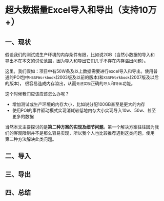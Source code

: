 # 超大数据量Excel导入和导出（支持10万+）

## 一、现状

假设我们的测试或生产环境的内存条件有限，比如说2GB（当然小数据的导入和导出不在本文的讨论范围，因为导入和导出它们几乎不存在内存溢出问题）。

这里，我们假如：项目中有50W条及以上数据需要进行excel导入和导出。使用普通的POI包中`HSSFWorkbook`(2003版及以前的版本)和`XSSFWorkbook`(2007版及以后的版本)，
很容易造成内存溢出，从而`无法实现`正确的`导入`和`导出`功能。

这个时候我们应该应该怎么办呢？

- 增加测试或生产环境的内存大小，比如说分配100GB甚至是更大的内存
- 使用POI的事件驱动模式实现消耗较低地内存大小实现导入10w、50w、甚至更多的数据

当然本文主要探讨的是**第二种方案的实现及细节问题**。第一个解决方案往往因为我们的客观限制并不是那么容易实现，所以我个人也比较推荐遇到这类问题，使用
第二种方法解决此类问题。

## 二、导入

## 三、导出

## 四、总结